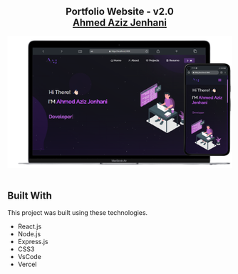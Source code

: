 <h2 align="center">
  Portfolio Website - v2.0<br/>
  <a href="https://github.com/aziz-jenhani" target="_blank">Ahmed Aziz Jenhani</a>
</h2>
<div align="center">
  <img alt="Demo" src="./Images/12.png "/>
</div>

<br/>



## Built With
This project was built using these technologies.

- React.js
- Node.js
- Express.js
- CSS3
- VsCode
- Vercel
